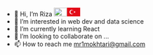- 👋 Hi, I’m Riza <img src="https://flagicons.lipis.dev/flags/4x3/az.svg" height="20" width="30"><img src="https://raw.githubusercontent.com/hampusborgos/country-flags/ba2cf4101bf029d2ada26da2f95121de74581a4d/svg/tr.svg" height="20" width="30"> <img src="https://flagicons.lipis.dev/flags/4x3/ir.svg" height="10" width="15">
- 👀 I’m interested in web dev and data science
- 🌱 I’m currently learning React
- 💞️ I’m looking to collaborate on ...
- 📫 How to reach me mr1mokhtari@gmail.com

<!---
mr1mokhtari/mr1mokhtari is a ✨ special ✨ repository because its `README.md` (this file) appears on your GitHub profile.
You can click the Preview link to take a look at your changes.
--->
